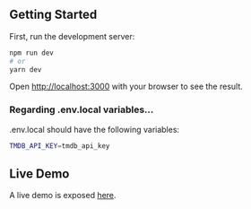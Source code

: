 ## Getting Started

First, run the development server:

```bash
npm run dev
# or
yarn dev
```

Open [http://localhost:3000](http://localhost:3000) with your browser to see the result.

### Regarding .env.local variables...

.env.local should have the following variables:

```bash
TMDB_API_KEY=tmdb_api_key
```

## Live Demo

A live demo is exposed [here](https://providedemo-xd.com).
